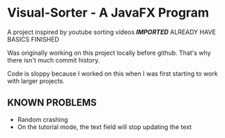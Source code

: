 # Visual-Sorter - A JavaFX Program
A project inspired by youtube sorting videos ***IMPORTED*** ALREADY HAVE BASICS FINISHED

Was originally working on this project locally before github. That's why there isn't much commit history.

Code is sloppy because I worked on this when I was first starting to work with larger projects.

## KNOWN PROBLEMS

* Random crashing 
* On the tutorial mode, the text field will stop updating the text

